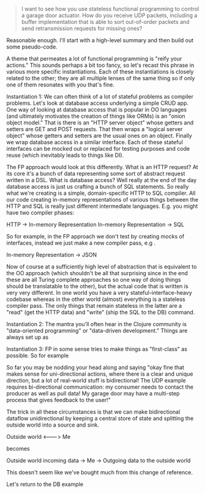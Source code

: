 > I want to see how you use stateless functional programming to control a garage door actuator. How do you receive UDP packets, including a buffer implementation that is able to sort out-of-order packets and send retransmission requests for missing ones?

Reasonable enough. I'll start with a high-level summary and then build out some pseudo-code.

A theme that permeates a lot of functional programming is "reify your actions." This sounds perhaps a bit too fancy, so let's recast this phrase in various more specific instantiations. Each of these instantiations is closely related to the other; they are all multiple lenses of the same thing so if only one of them resonates with you that's fine.

Instantiation 1: We can often think of a lot of stateful problems as compiler problems. Let's look at database access underlying a simple CRUD app. One way of looking at database access that is popular in OO languages (and ultimately motivates the creation of things like ORMs) is an "onion object model." That is there is an "HTTP server object" whose getters and setters are GET and POST requests. That then wraps a "logical server object" whose getters and setters are the usual ones on an object. Finally we wrap database access in a similar interface. Each of these stateful interfaces can be mocked out or replaced for testing purposes and code reuse (which inevitably leads to things like DI).

The FP approach would look at this differently. What is an HTTP request? At its core it's a bunch of data representing some sort of abstract request written in a DSL. What is database access? Well really at the end of the day database access is just us crafting a bunch of SQL statements. So really what we're creating is a simple, domain-specific HTTP to SQL compiler. All our code creating in-memory representations of various things between the HTTP and SQL is really just different intermediate languages. E.g. you might have two compiler phases:

  HTTP -> In-memory Representation
  In-memory Representation -> SQL

So for example, in the FP approach we don't test by creating mocks of interfaces, instead we just make a new compiler pass, e.g .

  In-memory Representation -> JSON

Now of course at a sufficiently high level of abstraction that is equivalent to the OO approach (which shouldn't be all that surprising since in the end these are all Turing complete approaches so one way of doing things should be translatable to the other), but the actual code that is written is very very different. In one world you have a very stateful-interface-heavy codebase whereas in the other world (almost) everything is a stateless compiler pass. The only things that remain stateless in the latter are a "read" (get the HTTP data) and "write" (ship the SQL to the DB) command.

Instantiation 2: The mantra you'll often hear in the Clojure community is "data-oriented programming" or "data-driven development." Things are always set up as 

Instantiation 3: FP in some sense tries to make things as "first-class" as possible. So for example

So far you may be nodding your head along and saying "okay fine that makes sense for uni-directional actions, where there is a clear and unique direction, but a lot of real-world stuff is bidirectional! The UDP example requires bi-directional communication: my consumer needs to contact the producer as well as pull data! My garage door may have a multi-step process that gives feedback to the user!"

The trick in all these circumstances is that we can make bidirectional dataflow unidirectional by keeping a central store of state and splitting the outside world into a source and sink.

  Outside world <---> Me

becomes

  Outside world incoming data -> Me -> Outgoing data to the outside world

This doesn't seem like we've bought much from this change of reference.

Let's return to the DB example
